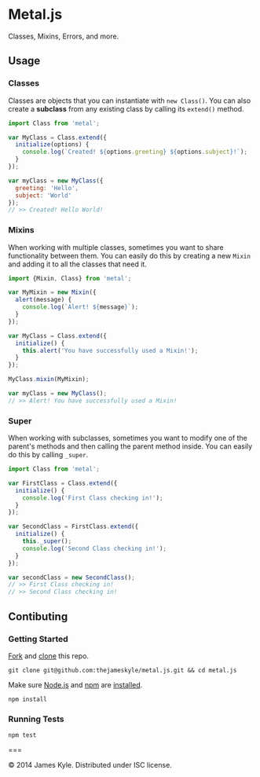 Metal.js
========

Classes, Mixins, Errors, and more.

## Usage

### Classes

Classes are objects that you can instantiate with `new Class()`. You can also create a **subclass** from any existing class by calling its `extend()` method.

```js
import Class from 'metal';

var MyClass = Class.extend({
  initialize(options) {
    console.log(`Created! ${options.greeting} ${options.subject}!`);
  }
});

var myClass = new MyClass({
  greeting: 'Hello',
  subject: 'World'
});
// >> Created! Hello World!
```

### Mixins

When working with multiple classes, sometimes you want to share functionality between them. You can easily do this by creating a new `Mixin` and adding it to all the classes that need it.

```js
import {Mixin, Class} from 'metal';

var MyMixin = new Mixin({
  alert(message) {
    console.log(`Alert! ${message}`);
  }
});

var MyClass = Class.extend({
  initialize() {
    this.alert('You have successfully used a Mixin!');
  }
});

MyClass.mixin(MyMixin);

var myClass = new MyClass();
// >> Alert! You have successfully used a Mixin!
```

### Super

When working with subclasses, sometimes you want to modify one of the parent's methods and then calling the parent method inside. You can easily do this by calling `_super`.

```js
import Class from 'metal';

var FirstClass = Class.extend({
  initialize() {
    console.log('First Class checking in!');
  }
});

var SecondClass = FirstClass.extend({
  initialize() {
    this._super();
    console.log('Second Class checking in!');
  }
});

var secondClass = new SecondClass();
// >> First Class checking in!
// >> Second Class checking in!
```

## Contibuting

### Getting Started

[Fork](https://help.github.com/articles/fork-a-repo/) and
[clone](http://git-scm.com/docs/git-clone) this repo.

```
git clone git@github.com:thejameskyle/metal.js.git && cd metal.js
```

Make sure [Node.js](http://nodejs.org/) and [npm](https://www.npmjs.org/) are
[installed](http://nodejs.org/download/).

```
npm install
```

### Running Tests

```
npm test
```

===

© 2014 James Kyle. Distributed under ISC license.

